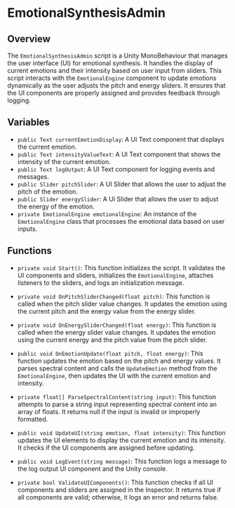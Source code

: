 # EmotionalSynthesisAdmin

## Overview
The `EmotionalSynthesisAdmin` script is a Unity MonoBehaviour that manages the user interface (UI) for emotional synthesis. It handles the display of current emotions and their intensity based on user input from sliders. This script interacts with the `EmotionalEngine` component to update emotions dynamically as the user adjusts the pitch and energy sliders. It ensures that the UI components are properly assigned and provides feedback through logging.

## Variables

- `public Text currentEmotionDisplay`: A UI Text component that displays the current emotion.
- `public Text intensityValueText`: A UI Text component that shows the intensity of the current emotion.
- `public Text logOutput`: A UI Text component for logging events and messages.
- `public Slider pitchSlider`: A UI Slider that allows the user to adjust the pitch of the emotion.
- `public Slider energySlider`: A UI Slider that allows the user to adjust the energy of the emotion.
- `private EmotionalEngine emotionalEngine`: An instance of the `EmotionalEngine` class that processes the emotional data based on user inputs.

## Functions

- `private void Start()`: This function initializes the script. It validates the UI components and sliders, initializes the `EmotionalEngine`, attaches listeners to the sliders, and logs an initialization message.

- `private void OnPitchSliderChanged(float pitch)`: This function is called when the pitch slider value changes. It updates the emotion using the current pitch and the energy value from the energy slider.

- `private void OnEnergySliderChanged(float energy)`: This function is called when the energy slider value changes. It updates the emotion using the current energy and the pitch value from the pitch slider.

- `public void OnEmotionUpdate(float pitch, float energy)`: This function updates the emotion based on the pitch and energy values. It parses spectral content and calls the `UpdateEmotion` method from the `EmotionalEngine`, then updates the UI with the current emotion and intensity.

- `private float[] ParseSpectralContent(string input)`: This function attempts to parse a string input representing spectral content into an array of floats. It returns null if the input is invalid or improperly formatted.

- `public void UpdateUI(string emotion, float intensity)`: This function updates the UI elements to display the current emotion and its intensity. It checks if the UI components are assigned before updating.

- `public void LogEvent(string message)`: This function logs a message to the log output UI component and the Unity console.

- `private bool ValidateUIComponents()`: This function checks if all UI components and sliders are assigned in the Inspector. It returns true if all components are valid; otherwise, it logs an error and returns false.